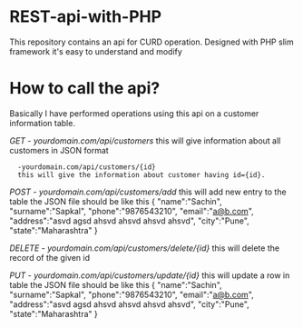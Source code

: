 # REST-api-with-PHP
This repository contains an api for CURD operation.
Designed with PHP slim framework it's easy to understand and modify

# How to call the api?
Basically I have performed operations using this api on a customer information table.

*GET - yourdomain.com/api/customers*
      this will give information about all customers in JSON format
      
      -yourdomain.com/api/customers/{id}
      this will give the information about customer having id={id}.
*POST - yourdomain.com/api/customers/add*
      this will add new entry to the table the JSON file should be like this
      {
        "name":"Sachin",
        "surname":"Sapkal",
        "phone":"9876543210",
        "email":"a@b.com",
        "address":"asvd agsd ahsvd ahsvd ahsvd ahsvd",
        "city":"Pune",
        "state":"Maharashtra"
      }
      
*DELETE - yourdomain.com/api/customers/delete/{id}*
      this will delete the record of the given id
      
*PUT - yourdomain.com/api/customers/update/{id}*
       this will update a row in table the JSON file should be like this
      {
        "name":"Sachin",
        "surname":"Sapkal",
        "phone":"9876543210",
        "email":"a@b.com",
        "address":"asvd agsd ahsvd ahsvd ahsvd ahsvd",
        "city":"Pune",
        "state":"Maharashtra"
      }
      
